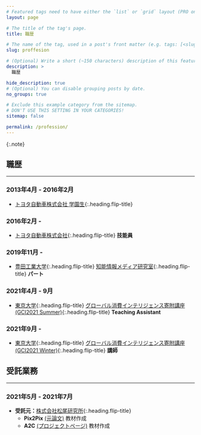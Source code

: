 ```yaml
---
# Featured tags need to have either the `list` or `grid` layout (PRO only).
layout: page

# The title of the tag's page.
title: 職歴

# The name of the tag, used in a post's front matter (e.g. tags: [<slug>]).
slug: proffesion

# (Optional) Write a short (~150 characters) description of this featured tag.
description: >
  職歴

hide_description: true
# (Optional) You can disable grouping posts by date.
no_groups: true

# Exclude this example category from the sitemap.
# DON'T USE THIS SETTING IN YOUR CATEGORIES!
sitemap: false

permalink: /profession/
---
```



{:.note}


##  職歴
----------------------------------------------------------------

### 2013年4月 - 2016年2月
* [トヨタ自動車株式会社 学園生]{:.heading.flip-title} 

### 2016年2月 -
* [トヨタ自動車株式会社]{:.heading.flip-title} **技能員**

### 2019年11月 -
* [豊田工業大学]{:.heading.flip-title} [知能情報メディア研究室]{:.heading.flip-title} **パート**

### 2021年4月 - 9月
* [東京大学]{:.heading.flip-title} [グローバル消費インテリジェンス寄附講座(GCI2021 Summer)]{:.heading.flip-title} **Teaching Assistant**

### 2021年9月 -
* [東京大学]{:.heading.flip-title} [グローバル消費インテリジェンス寄附講座(GCI2021 Winter)]{:.heading.flip-title} **講師**

##  受託業務
----------------------------------------------------------------
### 2021年5月 - 2021年7月
* **受託元：**[株式会社松尾研究所]{:.heading.flip-title} 
  * **Pix2Pix** [(元論文)](https://openaccess.thecvf.com/content_cvpr_2017/papers/Isola_Image-To-Image_Translation_With_CVPR_2017_paper.pdf) 教材作成
  * **A2C** [(プロジェクトページ)](https://openai.com/blog/baselines-acktr-a2c/) 教材作成

[トヨタ自動車株式会社 学園生]: http://www.toyota.co.jp/company/gakuen/index.html
[トヨタ自動車株式会社]: https://global.toyota/
[知能情報メディア研究室]: https://www.toyota-ti.ac.jp/Lab/Denshi/iim/index-ja.html
[豊田工業大学]: https://www.toyota-ti.ac.jp/
[グローバル消費インテリジェンス寄附講座(GCI2021 Summer)]: https://gci.t.u-tokyo.ac.jp/gci-2021-summer/
[グローバル消費インテリジェンス寄附講座(GCI2021 Winter)]: https://gci.t.u-tokyo.ac.jp/gci-2021-winter/
[東京大学]: https://www.u-tokyo.ac.jp/ja/index.html
[株式会社松尾研究所]: http://matsuo-institute.com/

<!-- * [Install]{:.heading.flip-title} --- How to install and run Hydejack.
{:.related-posts.faded}

[install]: http://www.toyota.co.jp/company/gakuen/index.html -->

